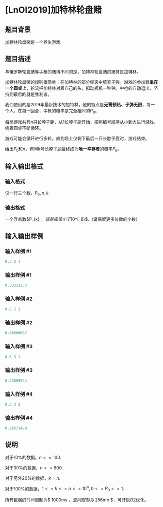 # [LnOI2019]加特林轮盘赌

## 题目背景

加特林轮盘赌是一个养生游戏.

## 题目描述

与俄罗斯轮盘赌等手枪的赌博不同的是，加特林轮盘赌的赌具是加特林。

加特林轮盘赌的规则很简单：在加特林的部分弹夹中填充子弹。游戏的参加者**坐在一个圆桌上**，轮流把加特林对着自己的头，扣动扳机一秒钟。中枪的自动退出，坚持到最后的就是胜利者。

我们使用的是2019年最新技术的加特林，他的特点是**无需预热、子弹无限**，每一个人，在每一回合，中枪的概率是完全相同的$P_0$。

每局游戏共有$n$只长脖子鹿，从1长脖子鹿开始，按照编号顺序从小到大进行游戏，绕着圆桌不断循环。

游戏可能会循环进行多轮，直到场上仅剩下最后一只长脖子鹿时，游戏结束。

给出$P_0$和$n$，询问$k$号长脖子鹿最终成为**唯一幸存者**的概率$P_k$。

## 输入输出格式

### 输入格式

仅一行三个数，$P_0,n,k$.

### 输出格式

一个浮点数$P_{k} $，误差应该小于$10^{-8}$.（请保留更多位数的小数）

## 输入输出样例

### 输入样例 #1

```cpp
0.5 2 1
```


### 输出样例 #1

```cpp
0.33333333
```


### 输入样例 #2

```cpp
0.5 2 2
```


### 输出样例 #2

```cpp
0.66666667
```


### 输入样例 #3

```cpp
0.5 3 1
```


### 输出样例 #3

```cpp
0.23809524
```


### 输入样例 #4

```cpp
0.5 3 2
```


### 输出样例 #4

```cpp
0.28571429
```


## 说明

对于10%的数据，$n <= 100$.

对于30%的数据，$n <= 500$.

对于另外20%的数据，$k = n$.

对于100%的数据，$1 <= k <= n <= 10^{4}, 0 <= P_0 <= 1.$

所有数据的时间限制为$ 1000ms $，空间限制为$ 256mb $，可开启O2优化。

